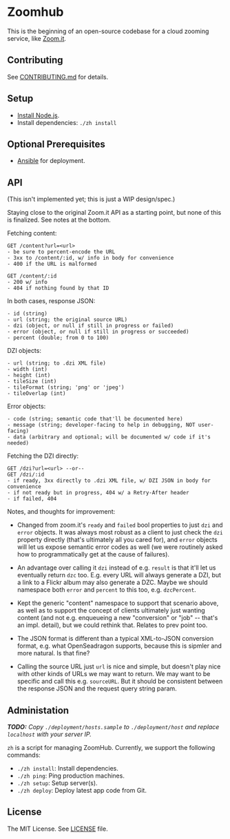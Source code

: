 # Zoomhub

This is the beginning of an open-source codebase for a cloud zooming service,
like [Zoom.it].


## Contributing

See [CONTRIBUTING.md] for details.


## Setup

-   [Install Node.js][node-installation].
-   Install dependencies: `./zh install`


## Optional Prerequisites

-   [Ansible][ansible-installation] for deployment.


## API

(This isn't implemented yet; this is just a WIP design/spec.)

Staying close to the original Zoom.it API as a starting point, but none of
this is finalized. See notes at the bottom.

Fetching content:

```
GET /content?url=<url>
- be sure to percent-encode the URL
- 3xx to /content/:id, w/ info in body for convenience
- 400 if the URL is malformed
```

```
GET /content/:id
- 200 w/ info
- 404 if nothing found by that ID
```

In both cases, response JSON:

```
- id (string)
- url (string; the original source URL)
- dzi (object, or null if still in progress or failed)
- error (object, or null if still in progress or succeeded)
- percent (double; from 0 to 100)
```

DZI objects:

```
- url (string; to .dzi XML file)
- width (int)
- height (int)
- tileSize (int)
- tileFormat (string; 'png' or 'jpeg')
- tileOverlap (int)
```

Error objects:

```
- code (string; semantic code that'll be documented here)
- message (string; developer-facing to help in debugging, NOT user-facing)
- data (arbitrary and optional; will be documented w/ code if it's needed)
```

Fetching the DZI directly:

```
GET /dzi?url=<url> --or--
GET /dzi/:id
- if ready, 3xx directly to .dzi XML file, w/ DZI JSON in body for convenience
- if not ready but in progress, 404 w/ a Retry-After header
- if failed, 404
```

Notes, and thoughts for improvement:

- Changed from zoom.it's `ready` and `failed` bool properties to just `dzi`
  and `error` objects. It was always most robust as a client to just check
  the `dzi` property directly (that's ultimately all you cared for), and
  `error` objects will let us expose semantic error codes as well (we were
  routinely asked how to programmatically get at the cause of failures).

- An advantage over calling it `dzi` instead of e.g. `result` is that it'll
  let us eventually return `dzc` too. E.g. every URL will always generate a
  DZI, but a link to a Flickr album may also generate a DZC. Maybe we should
  namespace both `error` and `percent` to this too, e.g. `dzcPercent`.

- Kept the generic "content" namespace to support that scenario above, as
  well as to support the concept of clients ultimately just wanting content
  (and not e.g. enqueueing a new "conversion" or "job" -- that's an impl.
  detail), but we could rethink that. Relates to prev point too.

- The JSON format is different than a typical XML-to-JSON conversion format,
  e.g. what OpenSeadragon supports, because this is sipmler and more natural.
  Is that fine?

- Calling the source URL just `url` is nice and simple, but doesn't play nice
  with other kinds of URLs we may want to return. We may want to be specific
  and call this e.g. `sourceURL`. But it should be consistent between the
  response JSON and the request query string param.


## Administation

***TODO:** Copy `./deployment/hosts.sample` to `./deployment/host` and replace
`localhost` with your server IP.*

`zh` is a script for managing ZoomHub. Currently, we support the following
commands:

-   `./zh install`: Install dependencies.
-   `./zh ping`: Ping production machines.
-   `./zh setup`: Setup server(s).
-   `./zh deploy`: Deploy latest app code from Git.

## License

The MIT License. See [LICENSE][] file.



[ansible-installation]: http://www.ansibleworks.com/docs/intro_installation.html
[CONTRIBUTING.md]: CONTRIBUTING.md
[LICENSE]: LICENSE
[node-installation]: http://nodejs.org/download/
[Zoom.it]: http://zoom.it/
